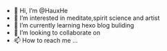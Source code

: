 - 👋 Hi, I’m @HauxHe
- 👀 I’m interested in meditate,spirit science and artist
- 🌱 I’m currently learning hexo blog buliding
- 💞️ I’m looking to collaborate on 
- 📫 How to reach me ...

<!---
HauxHe/HauxHe is a ✨ special ✨ repository because its `README.md` (this file) appears on your GitHub profile.
You can click the Preview link to take a look at your changes.
--->
